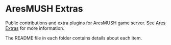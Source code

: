 # AresMUSH Extras

Public contributions and extra plugins for AresMUSH game server.  See [Ares Extras](https://aresmush.com/tutorials/code/extras/) for more information.

The README file in each folder contains details about each item.
